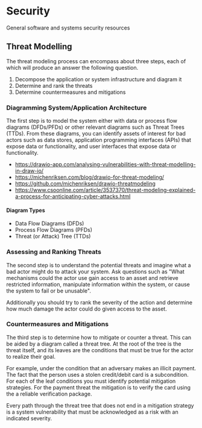 # Security

General software and systems security resources

## Threat Modelling

The threat modeling process can encompass about three steps, each of which will produce an answer the following question.

1. Decompose the application or system infrastructure and diagram it
2. Determine and rank the threats
3. Determine countermeasures and mitigations

### Diagramming System/Application Architecture

The first step is to model the system either with data or process flow diagrams (DFDs/PFDs) or other relevant diagrams such as Threat Trees (TTDs). From these diagrams, you can identify assets of interest for bad actors such as data stores, application programming interfaces (APIs) that expose data or functionality, and user interfaces that expose data or functionality.

-   https://drawio-app.com/analysing-vulnerabilities-with-threat-modelling-in-draw-io/
-   https://michenriksen.com/blog/drawio-for-threat-modeling/
-   https://github.com/michenriksen/drawio-threatmodeling
-   https://www.csoonline.com/article/3537370/threat-modeling-explained-a-process-for-anticipating-cyber-attacks.html

#### Diagram Types

-   Data Flow Diagrams (DFDs)
-   Process Flow Diagrams (PFDs)
-   Threat (or Attack) Tree (TTDs)

### Assessing and Ranking Threats

The second step is to understand the potential threats and imagine what a bad actor might do to attack your system. Ask questions such as "What mechanisms could the actor use gain access to an asset and retrieve restricted information, manipulate information within the system, or cause the system to fail or be unusable".

Additionally you should try to rank the severity of the action and determine how much damage the actor could do given access to the asset.

### Countermeasures and Mitigations

The third step is to determine how to mitigate or counter a threat. This can be aided by a diagram called a threat tree. At the root of the tree is the threat itself, and its leaves are the conditions that must be true for the actor to realize their goal.

For example, under the condition that an adversary makes an illicit payment. The fact that the person uses a stolen credit/debit card is a subcondition. For each of the leaf conditions you must identify potential mitigation strategies. For the payment threat the mitigation is to verify the card using the a reliable verification package.

Every path through the threat tree that does not end in a mitigation strategy is a system vulnerability that must be acknowledged as a risk with an indicated severity.
